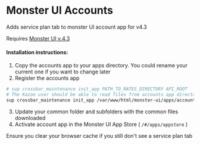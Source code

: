 # Monster UI Accounts

Adds service plan tab to monster UI account app for v4.3

Requires [Monster UI v.4.3](https://github.com/2600hz/monster-ui)

#### Installation instructions:
1. Copy the accounts app to your apps directory. You could rename your current one if you want to change later
2. Register the accounts app
```bash
# sup crossbar_maintenance init_app PATH_TO_RATES_DIRECTORY API_ROOT
# The Kazoo user should be able to read files from accounts app directory
sup crossbar_maintenance init_app /var/www/html/monster-ui/apps/accounts https://site.com:8443/v2/
```
3. Update your common folder and subfolders with the common files downloaded
4. Activate account app in the Monster UI App Store ( `/#/apps/appstore` )

Ensure you clear your browser cache if you still don't see a service plan tab
